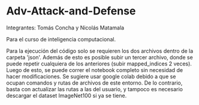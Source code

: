 # Adv-Attack-and-Defense
Integrantes: Tomás Concha y Nicolás Matamala

Para el curso de inteligencia computacional.

Para la ejecución del código solo se requieren los dos archivos dentro de la carpeta 'json'. Además de esto es posible subir un tercer archivo, donde se puede repetir cualquiera de los anteriores (subir mapped_indices 2 veces). Luego de esto, se puede correr el notebook completo sin necesidad de hacer modificaciones. Se sugiere usar google colab debido a que se ocupan comandos y rutas de archivos de este entorno. De lo contrario, basta con actualizar las rutas a las del usuario, y tampoco es necesario descargar el dataset ImageNet100 si ya se tiene. 



